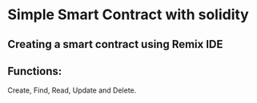 # Simple Smart Contract with solidity

## Creating a smart contract using Remix IDE

## Functions:
Create, Find, Read, Update and Delete.

